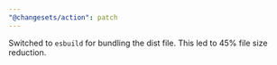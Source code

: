 ```yaml
---
"@changesets/action": patch
---
```


Switched to `esbuild` for bundling the dist file. This led to 45% file size reduction.
